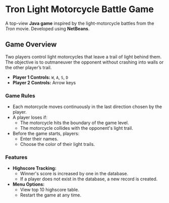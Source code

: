 # Tron Light Motorcycle Battle Game

A top-view **Java game** inspired by the light-motorcycle battles from the *Tron* movie. Developed using **NetBeans**.

## Game Overview

Two players control light motorcycles that leave a trail of light behind them. The objective is to outmaneuver the opponent without crashing into walls or the other player’s trail.

- **Player 1 Controls:** `W`, `A`, `S`, `D`
- **Player 2 Controls:** Arrow keys

### Game Rules

- Each motorcycle moves continuously in the last direction chosen by the player.
- A player loses if:
  - The motorcycle hits the boundary of the game level.
  - The motorcycle collides with the opponent's light trail.
- Before the game starts, players:
  - Enter their names.
  - Choose the color of their light trails.

### Features

- **Highscore Tracking:**  
  - Winner's score is increased by one in the database.
  - If a player does not exist in the database, a new record is created.
- **Menu Options:**  
  - View top 10 highscore table.
  - Restart the game at any time.
